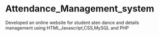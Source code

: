 # Attendance_Management_system
 Developed an online website for student aten dance and details management using HTML,Javascript,CSS,MySQL and PHP
